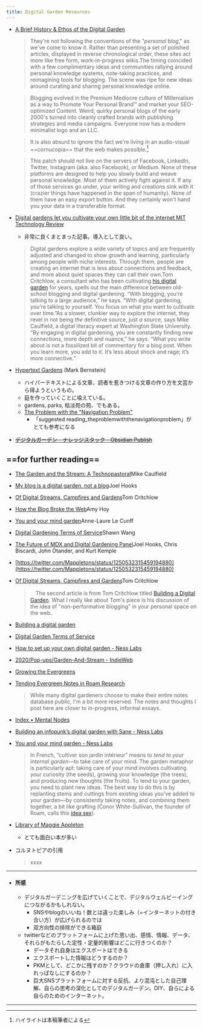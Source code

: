 ```yaml
---
title: Digital Garden Resources
---
```


- [A Brief History & Ethos of the Digital Garden](https://maggieappleton.com/garden-history)
	> They're not following the conventions of the "_personal blog_," as we've come to know it. Rather than presenting a set of polished articles, displayed in reverse chronological order, these sites act more like free form, work-in-progress wikis.The timing coincided with a few complimentary ideas and communities rallying around personal knowledge systems, note-taking practices, and reimagining tools for blogging. The scene was ripe for new ideas around curating and sharing personal knowledge online.

	> Blogging evolved in the Premium Mediocre culture of Millenialism as a way to Promote Your Personal Brand™ and market your SEO-optimized Content. Weird, quirky personal blogs of the early 2000's turned into cleanly crafted brands with publishing strategies and media campaigns. Everyone now has a modern minimalist logo and an LLC.

	> It is also absurd to ignore the fact we're living in an audio-visual ==cornucopia== that the web makes possible.[^1]

	> This patch should not live on the servers of Facebook, LinkedIn, Twitter, Instagram (aka. also Facebook), or Medium. None of these platforms are designed to help you slowly build and weave personal knowledge. Most of them actively fight against it.
	> If any of those services go under, your writing and creations sink with it (crazier things have happened in the span of humanity). None of them have an easy export button. And they certainly won't hand you your data in a transferable format.

- [Digital gardens let you cultivate your own little bit of the internet MIT Technology Review](https://www.technologyreview.com/2020/09/03/1007716/digital-gardens-let-you-cultivate-your-own-little-bit-of-the-internet/)
	- 非常に良くまとまった記事。導入として良い。
	> Digital gardens explore a wide variety of topics and are frequently adjusted and changed to show growth and learning, particularly among people with niche interests. Through them, people are creating an internet that is less about connections and feedback, and more about quiet spaces they can call their own.Tom Critchlow, a consultant who has been cultivating [his digital garden](https://tomcritchlow.com/wiki/) for years, spells out the main difference between old-school blogging and digital gardening. “With blogging, you’re talking to a large audience,” he says. “With digital gardening, you’re talking to yourself. You focus on what you want to cultivate over time.”As a slower, clunkier way to explore the internet, they revel in not being _the_ definitive source, just _a_ source, says Mike Caulfield, a digital literacy expert at Washington State University. “By engaging in digital gardening, you are constantly finding new connections, more depth and nuance,” he says. “What you write about is not a fossilized bit of commentary for a blog post. When you learn more, you add to it. It’s less about shock and rage; it’s more connective.”

- [Hypertext Gardens](http://www.eastgate.com/garden/Enter.html) (Mark Bernstein)
	- ハイパーテキストによる文章、読者を惹きつける文章の作り方を文芸から得ようというもの。
	- 庭を作っていくことに喩えている。
	- gardens, parks, 枯淡苑の苑、でもある。
	- [The Problem with the "Navigation Problem"](http://www.eastgate.com/garden/NavTech.html)
		- 「suggested reading_theproblemwiththenavigationproblem」がとても参考になる

- ~~[デジタルガーデン - ナレッジスタック - Obsidian Publish](https://publish.obsidian.md/knowledgestack/notes/%E3%83%87%E3%82%B8%E3%82%BF%E3%83%AB%E3%82%AC%E3%83%BC%E3%83%87%E3%83%B3)~~


## ==for further reading==
- [The Garden and the Stream: A Technopastoral](https://hapgood.us/2015/10/17/the-garden-and-the-stream-a-technopastoral/)Mike Caulfield

- [My blog is a digital garden, not a blog](https://joelhooks.com/digital-garden)Joel Hooks

- [Of Digital Streams, Campfires and Gardens](https://tomcritchlow.com/2018/10/10/of-gardens-and-wikis/)Tom Critchlow

- [How the Blog Broke the Web](https://stackingthebricks.com/how-blogs-broke-the-web/)Amy Hoy

- [You and your mind garden](https://nesslabs.com/mind-garden)Anne-Laure Le Cunff

- [Digital Gardening Terms of Service](https://www.swyx.io/writing/digital-garden-tos/)Shawn Wang

- [The Future of MDX and Digital Gardening Panel](https://egghead.io/lessons/egghead-sector-the-future-of-mdx-and-digital-gardens)Joel Hooks, Chris Biscardi, John Otander, and Kurt Kemple

- [https://twitter.com/Mappletons/status/1250532315459194880](https://twitter.com/Mappletons/status/1250532315459194880)


-  [Of Digital Streams, Campfires and Gardens](https://tomcritchlow.com/2018/10/10/of-gardens-and-wikis/)Tom Critchlow
	>　The second article is from Tom Critchlow titled [Building a Digital Garden](https://tomcritchlow.com/2019/02/17/building-digital-garden/). What I really like about Tom's piece is his discussion of the idea of "non-performative blogging" in your personal space on the web.

- [Building a digital garden](https://tomcritchlow.com/2019/02/17/building-digital-garden/)


- [Digital Garden Terms of Service](https://www.swyx.io/digital-garden-tos)


- [How to set up your own digital garden - Ness Labs](https://nesslabs.com/digital-garden-set-up)

- [2020/Pop-ups/Garden-And-Stream - IndieWeb](https://indieweb.org/2020/Pop-ups/Garden-And-Stream)


- [Growing the Evergreens](https://maggieappleton.com/evergreens)


- [Tending Evergreen Notes in Roam Research](https://maggieappleton.com/roam-garden)
	> While many digital gardeners choose to make their entire notes database public, I'm a bit more reserved. The notes and thoughts I post here are closer to in-progress, informal essays.


- [Index • Mental Nodes](https://www.mentalnodes.com/)


- [Building an infopunk’s digital garden with Sane - Ness Labs](https://nesslabs.com/sane-featured-tool)


- [You and your mind garden - Ness Labs](https://nesslabs.com/mind-garden)
	> In French, “cultiver son jardin intérieur” means to _tend to your internal garden_—to take care of your mind. The garden metaphor is particularly apt: taking care of your mind involves cultivating your curiosity (the seeds), growing your knowledge (the trees), and producing new thoughts (the fruits). To tend to your garden, you need to plant new ideas. The best way to do this is by replanting stems and cuttings from existing ideas you’ve added to your garden—by consistently taking notes, and combining them together, a bit like grafting (Conor White-Sullivan, the founder of Roam, calls this [idea sex](https://nesslabs.com/conor-white-sullivan-interview)). 

- [Library of Maggie Appleton](https://maggieappleton.com/library)
	- とても面白い本が多い

- コルヌトピアの引用
	> xxxx

------
- #### 所感
	- デジタルガーデニングを広げていくことで、デジタルウェルビーイングにつながるかもしれない。
		- SNSやblogのいいね！数とは違った楽しみ（=インターネットの付き合い方）が広げられるのでは
		- 双方向性の排除ができる箱庭
	- twitterなどのプラットフォームに上げた思い出、感情、情報、データ、それらがもたらした定性・定量的影響はどこに行きつくのか？
		- データそれ自身はエクスポートはできる
		- エクスポートした情報はどうするのか？
		- PKMとして、どこかに残すのか？クラウドの倉庫（押し入れ）に入れっぱなしにするのか？
		- 巨大SNSプラットフォームに対する反抗、より混沌とした自己理解、自らの思考の深化としてのデジタルガーデン。DIY、自らによる自らのためのインターネット。

-----

[^1]: ハイライトは本稿筆者による

<style>
  .wrapper {
    max-width: 46em;
  }
</style>